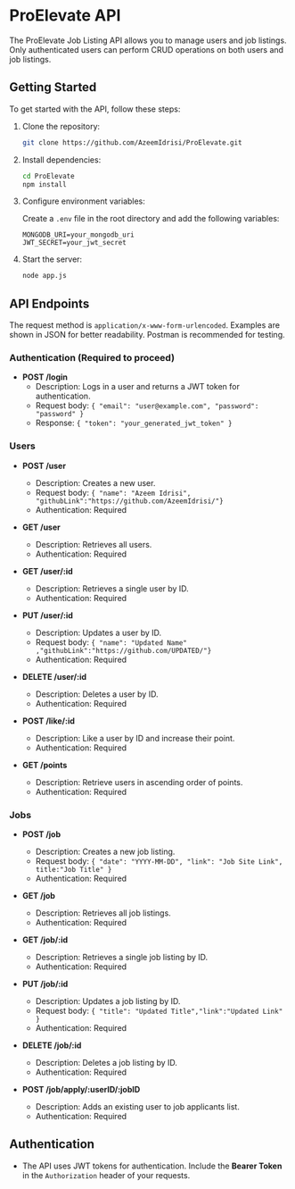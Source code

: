 
# ProElevate API

The ProElevate Job Listing API allows you to manage users and job listings. Only authenticated users can perform CRUD operations on both users and job listings.

## Getting Started

To get started with the API, follow these steps:

1. Clone the repository:

   ```bash
   git clone https://github.com/AzeemIdrisi/ProElevate.git
   ```

2. Install dependencies:

   ```bash
   cd ProElevate
   npm install
   ```

3. Configure environment variables:

   Create a `.env` file in the root directory and add the following variables:

   ```plaintext
   MONGODB_URI=your_mongodb_uri
   JWT_SECRET=your_jwt_secret
   ```

4. Start the server:

   ```bash
   node app.js
   ```

## API Endpoints

The request method is `application/x-www-form-urlencoded`.
Examples are shown in JSON for better readability.
Postman is recommended for testing.

### Authentication (Required to proceed)

- **POST /login**
  - Description: Logs in a user and returns a JWT token for authentication.
  - Request body: `{ "email": "user@example.com", "password": "password" }`
  - Response: `{ "token": "your_generated_jwt_token" }`

### Users

- **POST /user**
  - Description: Creates a new user.
  - Request body: `{ "name": "Azeem Idrisi", "githubLink":"https://github.com/AzeemIdrisi/"}`
  - Authentication: Required

- **GET /user**
  - Description: Retrieves all users.
  - Authentication: Required

- **GET /user/:id**
  - Description: Retrieves a single user by ID.
  - Authentication: Required

- **PUT /user/:id**
  - Description: Updates a user by ID.
  - Request body: `{ "name": "Updated Name" ,"githubLink":"https://github.com/UPDATED/"}`
  - Authentication: Required

- **DELETE /user/:id**
  - Description: Deletes a user by ID.
  - Authentication: Required

- **POST /like/:id**
  - Description: Like a user by ID and increase their point.
  - Authentication: Required

- **GET /points**
  - Description: Retrieve users in ascending order of points.
  - Authentication: Required

### Jobs

- **POST /job**
  - Description: Creates a new job listing.
  - Request body: `{ "date": "YYYY-MM-DD", "link": "Job Site Link", title:"Job Title" }`
  - Authentication: Required

- **GET /job**
  - Description: Retrieves all job listings.
  - Authentication: Required

- **GET /job/:id**
  - Description: Retrieves a single job listing by ID.
  - Authentication: Required

- **PUT /job/:id**
  - Description: Updates a job listing by ID.
  - Request body: `{ "title": "Updated Title","link":"Updated Link" }`
  - Authentication: Required

- **DELETE /job/:id**
  - Description: Deletes a job listing by ID.
  - Authentication: Required

- **POST /job/apply/:userID/:jobID**
  - Description: Adds an existing user to job applicants list.
  - Authentication: Required

## Authentication

- The API uses JWT tokens for authentication. Include the __Bearer Token__ in the `Authorization` header of your requests.

